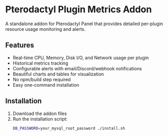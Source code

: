 # Pterodactyl Plugin Metrics Addon

A standalone addon for Pterodactyl Panel that provides detailed per-plugin resource usage monitoring and alerts.

## Features

- Real-time CPU, Memory, Disk I/O, and Network usage per plugin
- Historical metrics tracking
- Configurable alerts with email/Discord/webhook notifications
- Beautiful charts and tables for visualization
- No npm/build step required
- Easy one-command installation

## Installation

1. Download the addon files
2. Run the installation script:
   ```bash
   DB_PASSWORD=your_mysql_root_password ./install.sh